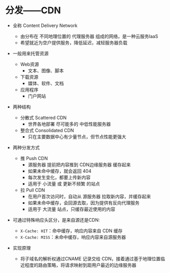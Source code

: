 # 分发——CDN

- 全称 Content Delivery Network
    - 由分布在 不同地理位置的 代理服务器 组成的网络，是一种云服务IaaS
    - 希望就近为空户提供服务，降低延迟，减轻服务器负载

- 一般用来托管资源
    - Web资源
        - 文本、图像、脚本
    - 下载资源
        - 媒体、软件、文档
    - 应用程序
        - 门户网站

- 两种结构
    - 分散式 Scattered CDN
        - 世界各地部署 尽可能多的 中低性能服务器
    - 整合式 Consolidated CDN
        - 只在主要数据中心有少量节点，但节点性能更强大

- 两种分发方式
    - 推 Push CDN
        - 源服务器 提前把内容推到 CDN边缘服务器 缓存起来
        - 如果未命中缓存，就会返回 404
        - 每次发生变化，都要上传新内容
        - 适用于 小流量 或 更新不频繁 的站点
    - 拉 Pull CDN
        - 在用户首次访问时，自动从 源服务器 拉取新内容，并缓存起来
        - 如果未命中缓存，会回源去取，因为提供有反向代理服务
        - 适用于 大流量 站点，只缓存最近使用的内容

- 可通过特殊响应头区分，是来自源还是CDN:
    - `X-Cache: HIT`：命中缓存，响应内容来自 CDN 缓存
    - `X-Cache: MISS`：未命中缓存，响应内容来自源服务器

- 实现原理
    - 将子域名的解析权通过CNAME 记录交给 CDN，接着通过基于地理位置临近程度的路由策略，将请求映射到距用户最近的边缘服务器
